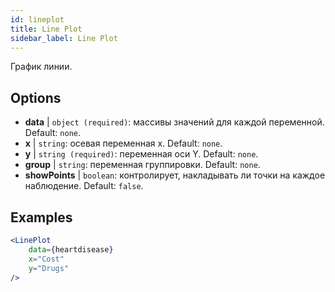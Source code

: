 ```yaml
---
id: lineplot
title: Line Plot
sidebar_label: Line Plot
---
```


График линии.

## Options

* __data__ | `object (required)`: массивы значений для каждой переменной. Default: `none`.
* __x__ | `string`: осевая переменная x. Default: `none`.
* __y__ | `string (required)`: переменная оси Y. Default: `none`.
* __group__ | `string`: переменная группировки. Default: `none`.
* __showPoints__ | `boolean`: контролирует, накладывать ли точки на каждое наблюдение. Default: `false`.


## Examples

```jsx live
<LinePlot 
    data={heartdisease} 
    x="Cost"
    y="Drugs"
/>
```

